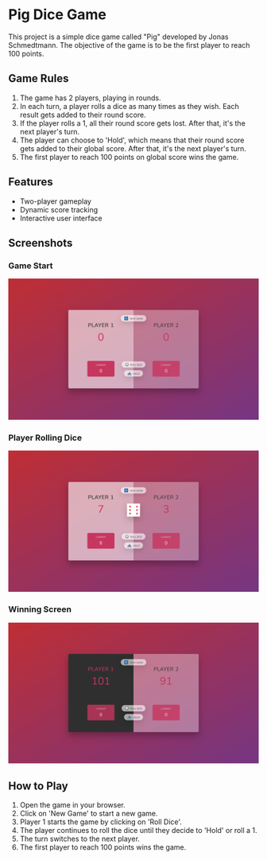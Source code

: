 # Pig Dice Game

This project is a simple dice game called "Pig" developed by Jonas Schmedtmann. The objective of the game is to be the first player to reach 100 points.

## Game Rules

1. The game has 2 players, playing in rounds.
2. In each turn, a player rolls a dice as many times as they wish. Each result gets added to their round score.
3. If the player rolls a 1, all their round score gets lost. After that, it's the next player's turn.
4. The player can choose to 'Hold', which means that their round score gets added to their global score. After that, it's the next player's turn.
5. The first player to reach 100 points on global score wins the game.

## Features

- Two-player gameplay
- Dynamic score tracking
- Interactive user interface

## Screenshots

### Game Start

![Game Start](game_imgs/diceGame1.png)

### Player Rolling Dice

![Rolling Dice](game_imgs/diceGame2.png)

### Winning Screen

![Winning Screen](game_imgs/diceGame3.png)

## How to Play

1. Open the game in your browser.
2. Click on 'New Game' to start a new game.
3. Player 1 starts the game by clicking on 'Roll Dice'.
4. The player continues to roll the dice until they decide to 'Hold' or roll a 1.
5. The turn switches to the next player.
6. The first player to reach 100 points wins the game.

